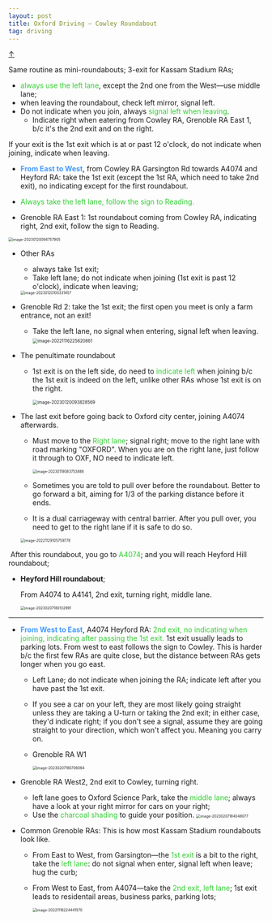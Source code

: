 ```yaml
---
layout: post
title: Oxford Driving – Cowley Roundabout
tag: driving
---
```


<a class="top-link hide" href="#" id="js-top">↑</a>

Same routine as mini-roundabouts; 3-exit for Kassam Stadium RAs; 

-   <span style='color:#32CD32'>always use the left lane</span>, except the 2nd one from the West—use middle lane; 
-   when leaving the roundabout, check left mirror, signal left. 
-   Do not indicate when you join, always <span style='color:#32CD32'>signal left when leaving</span>.
    -   Indicate right when eatering from Cowley RA, Grenoble RA East 1, b/c it's the 2nd exit and on the right.

If your exit is the 1st exit which is at or past 12 o'clock, do not indicate when joining, indicate when leaving.

-   <span style='color:#449aff'>**From East to West**</span>, from Cowley RA Garsington Rd towards A4074 and Heyford RA: take the 1st exit (except the 1st RA, which need to take 2nd exit), no indicating except for the first roundabout. 
-   <span style='color:#32CD32'>Always take the left lane, follow the sign to Reading.</span>

-   Grenoble RA East 1: 1st roundabout coming from Cowley RA, indicating right, 2nd exit, follow the sign to Reading.

<img src="{{ site.baseurl}}/images/image-20230120094757905.png" alt="image-20230120094757905" style="zoom:50%;" />

- Other RAs

  -   always take 1st exit;
  -   Take left lane; do not indicate when joining (1st exit is past 12 o'clock), indicate when leaving;

  <img src="{{ site.baseurl}}/images/image-20230120100331457.png" alt="image-20230120100331457" style="zoom:50%;" />

- Grenoble Rd 2: take the 1st exit; the first open you meet is only a farm entrance, not an exit! 

  -   Take the left lane, no signal when entering, signal left when leaving.
      <img src="{{ site.baseurl}}/images/image-20221116225620861.png" alt="image-20221116225620861" style="zoom:60%;" />

- The penultimate roundabout

  - 1st exit is on the left side, do need to <span style="color:#32CD32">indicate left</span> when joining b/c the 1st exit is indeed on the left, unlike other RAs whose 1st exit is on the right.

    <img src="{{ site.baseurl}}/images/image-20230120093828569.png" alt="image-20230120093828569" style="zoom:60%;" />

- The last exit before going back to Oxford city center, joining A4074 afterwards. 

  - Must move to the <span style='color:#32CD32'>Right lane</span>; signal right; move to the right lane with road marking "OXFORD". When you are on the right lane, just follow it through to OXF, NO need to indicate left.

    <img src="{{ site.baseurl}}/images/image-20230119083753888.png" alt="image-20230119083753888" style="zoom:50%;" />

  - Sometimes you are told to pull over before the roundabout. Better to go forward a bit, aiming for 1/3 of the parking distance before it ends.

  - It is a dual carriageway with central barrier. After you pull over, you need to get to the right lane if it is safe to do so.

  <img src="{{ site.baseurl}}/images/image-20221129105759778.png" alt="image-20221129105759778" style="zoom:50%;" />

​		After this roundabout, you go to <span style="color:#32CD32">A4074</span>; and you will reach Heyford Hill roundabout;

- **Heyford Hill roundabout**; 

  From A4074 to A4141, 2nd exit, turning right, middle lane.

  <img src="{{ site.baseurl}}/images/Heyford.png" alt="image-20230207180132991" style="zoom:50%;" />



___

- <span style='color:#449aff'>**From West to East**</span>, A4074 Heyford RA: <span style='color:#32CD32'>2nd exit, no indicating when joining, indicating after passing the 1st exit.</span> 1st exit usually leads to parking lots. From west to east follows the sign to Cowley. This is harder b/c the first few RAs are quite close, but the distance between RAs gets longer when you go east. 

  - Left Lane; do not indicate when joining the RA; indicate left after you have past the 1st exit.

  - If you see a car on your left, they are most likely going straight unless they are taking a U-turn or taking the 2nd exit; in either case, they'd indicate right; if you don't see a signal, assume they are going straight to your direction, which won't affect you. Meaning you carry on.

  - Grenoble RA W1

    <img src="{{ site.baseurl}}/images/image-20230207180706064.png" alt="image-20230207180706064" style="zoom:50%;" />

- Grenoble RA West2, 2nd exit to Cowley, turning right.

  -   left lane goes to Oxford Science Park, take the <span style='color:#32CD32'>middle lane</span>; always have a look at your right mirror for cars on your right;
  -   Use the <span style='color:#32CD32'>charcoal shading</span> to guide your position.
      <img src="{{ site.baseurl}}/images/image-20230207184048077.png" alt="image-20230207184048077" style="zoom:50%;" />

- Common Grenoble RAs: This is how most Kassam Stadium roundabouts look like.

  - From East to West, from Garsington—the <span style='color:#32CD32'>1st exit</span> is a bit to the right, take the <span style='color:#32CD32'>left lane</span>: do not signal when enter, signal left when leave; hug the curb;

  - From West to East, from A4074—take the <span style='color:#32CD32'>2nd exit, left lane</span>; 1st exit leads to residentail areas, business parks, parking lots;

    <img src="{{ site.baseurl}}/images/image-20221116224441570.png" alt="image-20221116224441570" style="zoom:50%;" />

